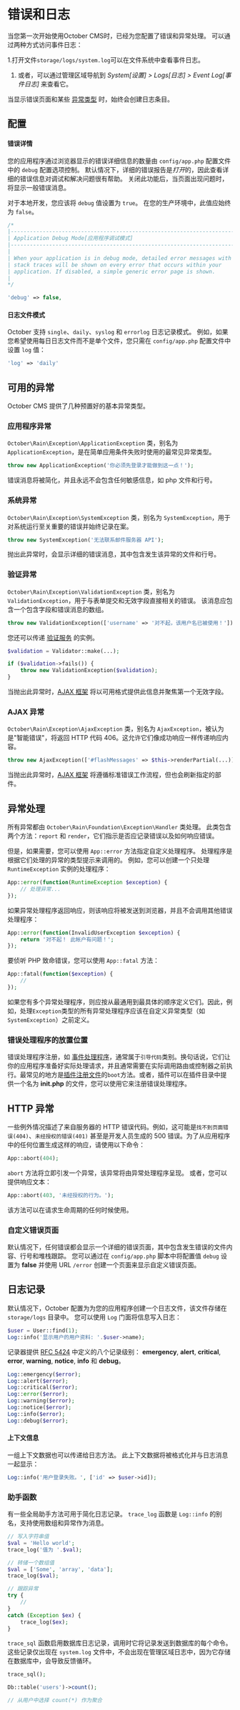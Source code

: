 # 错误和日志

当您第一次开始使用October CMS时，已经为您配置了错误和异常处理。 可以通过两种方式访问事件日志：

1.打开文件`storage/logs/system.log`可以在文件系统中查看事件日志。
1. 或者，可以通过管理区域导航到 *System[设置] > Logs[日志] > Event Log[事件日志]* 来查看它。

当显示错误页面和某些 [异常类型](#oc-exception-types) 时，始终会创建日志条目。

## 配置

#### 错误详情

您的应用程序通过浏览器显示的错误详细信息的数量由 `config/app.php` 配置文件中的 `debug` 配置选项控制。 默认情况下，详细的错误报告是*打开*的，因此查看详细的错误信息对调试和解决问题很有帮助。 关闭此功能后，当页面出现问题时，将显示一般错误消息。

对于本地开发，您应该将 `debug` 值设置为 `true`。 在您的生产环境中，此值应始终为 `false`。

```php
/*
|--------------------------------------------------------------------------
| Application Debug Mode[应用程序调试模式]
|--------------------------------------------------------------------------
|
| When your application is in debug mode, detailed error messages with
| stack traces will be shown on every error that occurs within your
| application. If disabled, a simple generic error page is shown.
|
*/

'debug' => false,
```

#### 日志文件模式

October 支持 `single`、`daily`、`syslog` 和 `errorlog` 日志记录模式。 例如，如果您希望使用每日日志文件而不是单个文件，您只需在 `config/app.php` 配置文件中设置 `log` 值：

```php
'log' => 'daily'
```

<a id="oc-exception-types"></a>
## 可用的异常

October CMS 提供了几种预置好的基本异常类型。

### 应用程序异常

`October\Rain\Exception\ApplicationException` 类，别名为 `ApplicationException`，是在简单应用条件失败时使用的最常见异常类型。

```php
throw new ApplicationException('你必须先登录才能做到这一点！');
```

错误消息将被简化，并且永远不会包含任何敏感信息，如 php 文件和行号。

### 系统异常

`October\Rain\Exception\SystemException` 类，别名为 `SystemException`，用于对系统运行至关重要的错误并始终记录在案。

```php
throw new SystemException('无法联系邮件服务器 API');
```

抛出此异常时，会显示详细的错误消息，其中包含发生该异常的文件和行号。

<a id="oc-validation-exception"></a>
### 验证异常

`October\Rain\Exception\ValidationException` 类，别名为 `ValidationException`，用于与表单提交和无效字段直接相关的错误。 该消息应包含一个包含字段和错误消息的数组。

```php
throw new ValidationException(['username' => '对不起，该用户名已被使用！']);
```

您还可以传递 [验证服务](validation.md) 的实例。

```php
$validation = Validator::make(...);

if ($validation->fails()) {
    throw new ValidationException($validation);
}
```

当抛出此异常时，[AJAX 框架](../ajax/introduction.md) 将以可用格式提供此信息并聚焦第一个无效字段。

<a id="oc-ajax-exception"></a>
### AJAX 异常

`October\Rain\Exception\AjaxException` 类，别名为 `AjaxException`，被认为是"智能错误"，将返回 HTTP 代码 406。这允许它们像成功响应一样传递响应内容。

```php
throw new AjaxException(['#flashMessages' => $this->renderPartial(...)]);
```

当抛出此异常时，[AJAX 框架](../ajax/introduction.md) 将遵循标准错误工作流程，但也会刷新指定的部件。

## 异常处理

所有异常都由 `October\Rain\Foundation\Exception\Handler` 类处理。 此类包含两个方法：`report` 和 `render`，它们指示是否应记录错误以及如何响应错误。

但是，如果需要，您可以使用 `App::error` 方法指定自定义处理程序。 处理程序是根据它们处理的异常的类型提示来调用的。 例如，您可以创建一个只处理 `RuntimeException` 实例的处理程序：

```php
App::error(function(RuntimeException $exception) {
    // 处理异常...
});
```

如果异常处理程序返回响应，则该响应将被发送到浏览器，并且不会调用其他错误处理程序：

```php
App::error(function(InvalidUserException $exception) {
    return '对不起！ 此帐户有问题！';
});
```

要侦听 PHP 致命错误，您可以使用 `App::fatal` 方法：

```php
App::fatal(function($exception) {
    //
});
```

如果您有多个异常处理程序，则应按从最通用到最具体的顺序定义它们。因此，例如，处理`Exception`类型的所有异常处理程序应该在自定义异常类型（如`SystemException`）之前定义。

### 错误处理程序的放置位置

错误处理程序注册，如 [事件处理程序](events.md)，通常属于`引导代码`类别。换句话说，它们让你的应用程序准备好实际处理请求，并且通常需要在实际调用路由或控制器之前执行。最常见的地方是[插件注册文件](../plugin/registration.md#oc-registration-methods)的`boot`方法。或者，插件可以在插件目录中提供一个名为 **init.php** 的文件，您可以使用它来注册错误处理程序。

## HTTP 异常

一些例外情况描述了来自服务器的 HTTP 错误代码。例如，这可能是`找不到页面错误(404)`、`未经授权的错误(401)` 甚至是开发人员生成的 500 错误。为了从应用程序中的任何位置生成这样的响应，请使用以下命令：

```php
App::abort(404);
```

`abort` 方法将立即引发一个异常，该异常将由异常处理程序呈现。 或者，您可以提供响应文本：

```php
App::abort(403, '未经授权的行为。');
```

该方法可以在请求生命周期的任何时候使用。

### 自定义错误页面

默认情况下，任何错误都会显示一个详细的错误页面，其中包含发生错误的文件内容、行号和堆栈跟踪。 您可以通过在 `config/app.php` 脚本中将配置值 `debug` 设置为 **false** 并使用 URL `/error` 创建一个页面来显示自定义错误页面。

## 日志记录

默认情况下，October 配置为为您的应用程序创建一个日志文件，该文件存储在 `storage/logs` 目录中。 您可以使用 `Log` 门面将信息写入日志：

```php
$user = User::find(1);
Log::info('显示用户的用户资料: '.$user->name);
```

记录器提供 [RFC 5424](http://tools.ietf.org/html/rfc5424) 中定义的八个记录级别： **emergency**, **alert**, **critical**, **error**, **warning**, **notice**, **info** 和 **debug**。

```php
Log::emergency($error);
Log::alert($error);
Log::critical($error);
Log::error($error);
Log::warning($error);
Log::notice($error);
Log::info($error);
Log::debug($error);
```

#### 上下文信息

一组上下文数据也可以传递给日志方法。 此上下文数据将被格式化并与日志消息一起显示：

```php
Log::info('用户登录失败。', ['id' => $user->id]);
```

<a id="oc-helper-functions"></a>
### 助手函数

有一些全局助手方法可用于简化日志记录。 `trace_log` 函数是 `Log::info` 的别名，支持使用数组和异常作为消息。

```php
// 写入字符串值
$val = 'Hello world';
trace_log('值为 '.$val);

// 转储一个数组值
$val = ['Some', 'array', 'data'];
trace_log($val);

// 跟踪异常
try {
    //
}
catch (Exception $ex) {
    trace_log($ex);
}
```

`trace_sql` 函数启用数据库日志记录，调用时它将记录发送到数据库的每个命令。 这些记录仅出现在 `system.log` 文件中，不会出现在管理区域日志中，因为它存储在数据库中，会导致反馈循环。

```php
trace_sql();

Db::table('users')->count();

// 从用户中选择 count(*) 作为聚合
```
